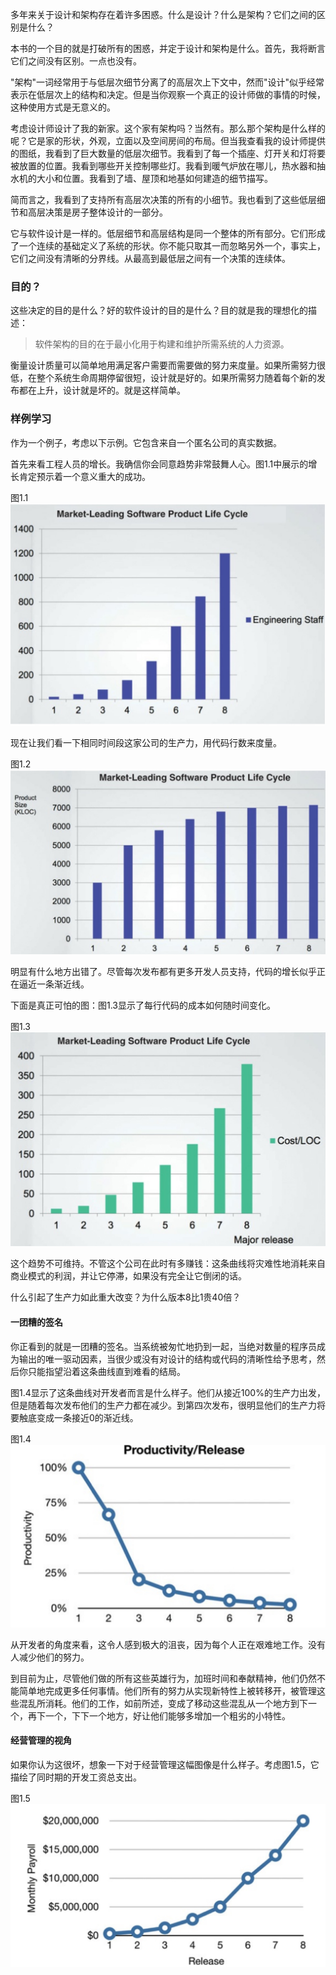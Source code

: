 多年来关于设计和架构存在着许多困惑。什么是设计？什么是架构？它们之间的区别是什么？

本书的一个目的就是打破所有的困惑，并定于设计和架构是什么。首先，我将断言它们之间没有区别。一点也没有。

"架构"一词经常用于与低层次细节分离了的高层次上下文中，然而"设计"似乎经常表示在低层次上的结构和决定。但是当你观察一个真正的设计师做的事情的时候，这种使用方式是无意义的。

考虑设计师设计了我的新家。这个家有架构吗？当然有。那么那个架构是什么样的呢？它是家的形状，外观，立面以及空间房间的布局。但当我查看我的设计师提供的图纸，我看到了巨大数量的低层次细节。我看到了每一个插座、灯开关和灯将要被放置的位置。我看到哪些开关控制哪些灯。我看到暖气炉放在哪儿，热水器和抽水机的大小和位置。我看到了墙、屋顶和地基如何建造的细节描写。

简而言之，我看到了支持所有高层次决策的所有的小细节。我也看到了这些低层细节和高层决策是房子整体设计的一部分。

它与软件设计是一样的。低层细节和高层结构是同一个整体的所有部分。它们形成了一个连续的基础定义了系统的形状。你不能只取其一而忽略另外一个，事实上，它们之间没有清晰的分界线。从最高到最低层之间有一个决策的连续体。

### 目的？

这些决定的目的是什么？好的软件设计的目的是什么？目的就是我的理想化的描述：

>软件架构的目的在于最小化用于构建和维护所需系统的人力资源。

衡量设计质量可以简单地用满足客户需要而需要做的努力来度量。如果所需努力很低，在整个系统生命周期停留很短，设计就是好的。如果所需努力随着每个新的发布都在上升，设计就是坏的。就是这样简单。

### 样例学习

作为一个例子，考虑以下示例。它包含来自一个匿名公司的真实数据。

首先来看工程人员的增长。我确信你会同意趋势非常鼓舞人心。图1.1中展示的增长肯定预示着一个意义重大的成功。

图1.1
![](media/15334871066729.jpg)

现在让我们看一下相同时间段这家公司的生产力，用代码行数来度量。

图1.2
![](media/15334871982616.jpg)

明显有什么地方出错了。尽管每次发布都有更多开发人员支持，代码的增长似乎正在逼近一条渐近线。

下面是真正可怕的图：图1.3显示了每行代码的成本如何随时间变化。

图1.3
![](media/15334875413738.jpg)

这个趋势不可维持。不管这个公司在此时有多赚钱：这条曲线将灾难性地消耗来自商业模式的利润，并让它停滞，如果没有完全让它倒闭的话。

什么引起了生产力如此重大改变？为什么版本8比1贵40倍？

#### 一团糟的签名

你正看到的就是一团糟的签名。当系统被匆忙地扔到一起，当绝对数量的程序员成为输出的唯一驱动因素，当很少或没有对设计的结构或代码的清晰性给予思考，然后你只能指望沿着这条曲线直到难看的结局。

图1.4显示了这条曲线对开发者而言是什么样子。他们从接近100%的生产力出发，但是随着每次发布他们的生产力都在减少。到第四次发布，很明显他们的生产力将要触底变成一条接近0的渐近线。

图1.4
![](media/15335691753317.jpg)

从开发者的角度来看，这令人感到极大的沮丧，因为每个人正在艰难地工作。没有人减少他们的努力。

到目前为止，尽管他们做的所有这些英雄行为，加班时间和奉献精神，他们仍然不能简单地完成更多任何事情。他们所有的努力从实现新特性上被转移开，被管理这些混乱所消耗。他们的工作，如前所述，变成了移动这些混乱从一个地方到下一个，再下一个，下下一个地方，好让他们能够多增加一个粗劣的小特性。

#### 经营管理的视角

如果你认为这很坏，想象一下对于经营管理这幅图像是什么样子。考虑图1.5，它描绘了同时期的开发工资总支出。

图1.5
![](media/15335705668940.jpg)


